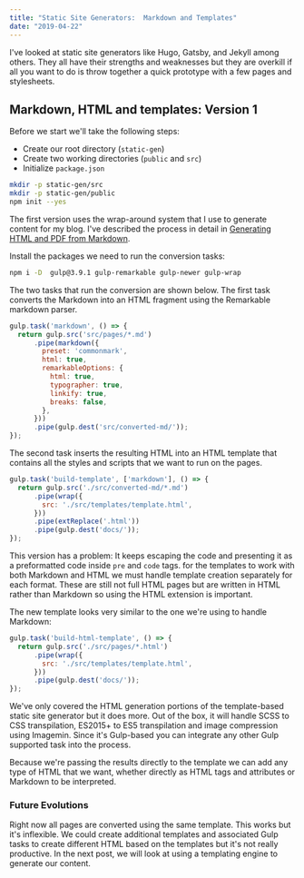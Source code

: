 ```yaml
---
title: "Static Site Generators:  Markdown and Templates"
date: "2019-04-22"
---
```


I've looked at static site generators like Hugo, Gatsby, and Jekyll among others. They all have their strengths and weaknesses but they are overkill if all you want to do is throw together a quick prototype with a few pages and stylesheets.

## Markdown, HTML and templates: Version 1

Before we start we'll take the following steps:

- Create our root directory (`static-gen`)
- Create two working directories (`public` and `src`)
- Initialize `package.json`

```bash
mkdir -p static-gen/src
mkdir -p static-gen/public
npm init --yes
```

The first version uses the wrap-around system that I use to generate content for my blog. I've described the process in detail in [Generating HTML and PDF from Markdown](https://publishing-project.rivendellweb.net/generating-html-and-pdf-from-markdown/).

Install the packages we need to run the conversion tasks:

```bash
npm i -D  gulp@3.9.1 gulp-remarkable gulp-newer gulp-wrap
```

The two tasks that run the conversion are shown below. The first task converts the Markdown into an HTML fragment using the Remarkable markdown parser.

```js
gulp.task('markdown', () => {
  return gulp.src('src/pages/*.md')
      .pipe(markdown({
        preset: 'commonmark',
        html: true,
        remarkableOptions: {
          html: true,
          typographer: true,
          linkify: true,
          breaks: false,
        },
      }))
      .pipe(gulp.dest('src/converted-md/'));
});
```

The second task inserts the resulting HTML into an HTML template that contains all the styles and scripts that we want to run on the pages.

```js
gulp.task('build-template', ['markdown'], () => {
  return gulp.src('./src/converted-md/*.md')
      .pipe(wrap({
        src: './src/templates/template.html',
      }))
      .pipe(extReplace('.html'))
      .pipe(gulp.dest('docs/'));
});
```

This version has a problem: It keeps escaping the code and presenting it as a preformatted code inside `pre` and `code` tags. for the templates to work with both Markdown and HTML we must handle template creation separately for each format. These are still not full HTML pages but are written in HTML rather than Markdown so using the HTML extension is important.

The new template looks very similar to the one we're using to handle Markdown:

```js
gulp.task('build-html-template', () => {
  return gulp.src('./src/pages/*.html')
      .pipe(wrap({
        src: './src/templates/template.html',
      }))
      .pipe(gulp.dest('docs/'));
});
```

We've only covered the HTML generation portions of the template-based static site generator but it does more. Out of the box, it will handle SCSS to CSS transpilation, ES2015+ to ES5 transpilation and image compression using Imagemin. Since it's Gulp-based you can integrate any other Gulp supported task into the process.

Because we're passing the results directly to the template we can add any type of HTML that we want, whether directly as HTML tags and attributes or Markdown to be interpreted.

### Future Evolutions

Right now all pages are converted using the same template. This works but it's inflexible. We could create additional templates and associated Gulp tasks to create different HTML based on the templates but it's not really productive. In the next post, we will look at using a templating engine to generate our content.

